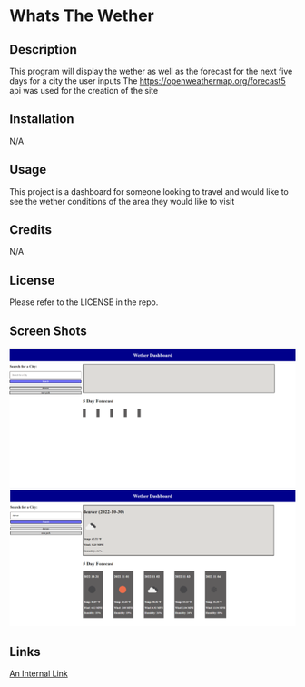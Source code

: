# Whats The Wether

## Description

This program will display the wether as well as the forecast for the next five days for a city the user inputs
The https://openweathermap.org/forecast5 api was used for the creation of the site

## Installation

N/A

## Usage

This project is a dashboard for someone looking to travel and would like to see the wether conditions of the area they would like to visit 

## Credits

N/A

## License
Please refer to the LICENSE in the repo.

## Screen Shots
![Screenshot of site](./assets/images/openPage.png)
![Screenshot of site](./assets/images/wetherdashbotd_searched.png)

## Links
[An Internal Link]()
